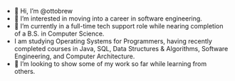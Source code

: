 - 👋 Hi, I’m @ottobrew
- 👀 I’m interested in moving into a career in software engineering.
- 🌱 I’m currently in a full-time tech support role while nearing completion of a B.S. in Computer Science.  
-    I am studying Operating Systems for Programmers, having recently completed courses in Java, SQL, Data Structures & Algorithms, Software Engineering, and Computer Architecture.
- 💞️ I’m looking to show some of my work so far while learning from others.

<!---
ottobrew/ottobrew is a ✨ special ✨ repository because its `README.md` (this file) appears on your GitHub profile.
You can click the Preview link to take a look at your changes.
--->
